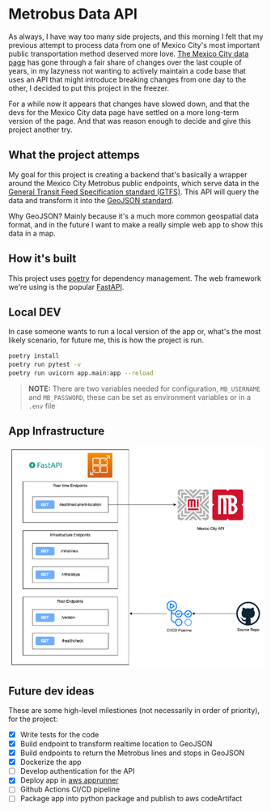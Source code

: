 # Metrobus Data API

As always, I have way too many side projects, and this morning I felt that my previous attempt to process data from one of Mexico City's most important public transportation method deserved more love. [The Mexico City data page](https://datos.cdmx.gob.mx/) has gone through a fair share of changes over the last couple of years, in my lazyness not wanting to actively maintain a code base that uses an API that might introduce breaking changes from one day to the other, I decided to put this project in the freezer.

For a while now it appears that changes have slowed down, and that the devs for the Mexico City data page have settled on a more long-term version of the page. And that was reason enough to decide and give this project another try.

## What the project attemps

My goal for this project is creating a backend that's basically a wrapper around the Mexico City Metrobus public endpoints, which serve data in the [General Transit Feed Specification standard (GTFS)](https://gtfs.org/). This API will query the data and transform it into the [GeoJSON standard](https://geojson.org/).

Why GeoJSON? Mainly because it's a much more common geospatial data format, and in the future I want to make a really simple web app to show this data in a map.

## How it's built

This project uses [poetry](https://python-poetry.org/) for dependency management. The web framework we're using is the popular [FastAPI](https://fastapi.tiangolo.com/).

## Local DEV

In case someone wants to run a local version of the app or, what's the most likely scenario, for future me, this is how the project is run.

```sh
poetry install
poetry run pytest -v
poetry run uvicorn app.main:app --reload
```

> **NOTE:** There are two variables needed for configuration, `MB_USERNAME` and `MB_PASSWORD`, these can be set as environment variables or in a `.env` file

## App Infrastructure

![App diagram](./.github/img/diagram.png)

## Future dev ideas

These are some high-level milestiones (not necessarily in order of priority), for the project:

- [x] Write tests for the code
- [x] Build endpoint to transform realtime location to GeoJSON
- [x] Build endpoints to return the Metrobus lines and stops in GeoJSON
- [x] Dockerize the app
- [ ] Develop authentication for the API
- [x] Deploy app in [aws apprunner](https://aws.amazon.com/apprunner/)
- [ ] Github Actions CI/CD pipeline
- [ ] Package app into python package and publish to aws codeArtifact
